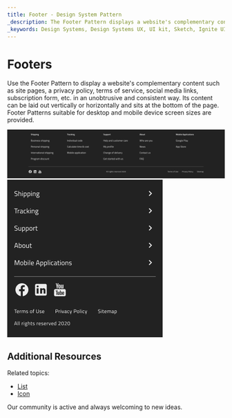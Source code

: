 ```yaml
---
title: Footer - Design System Pattern
_description: The Footer Pattern displays a website's complementary content in a consistent view laid at the bottom of the page.
_keywords: Design Systems, Design Systems UX, UI kit, Sketch, Ignite UI for Angular, Sketch to Angular, Angular, Angular Design System, Export code from Sketch, Design Kits for Angular, Sketch HTML, Sketch to HTML, Sketch UI kits
---
```


# Footers

Use the Footer Pattern to display a website's complementary content such as site pages, a privacy policy, terms of service, social media links, subscription form, etc. in an unobtrusive and consistent way. Its content can be laid out vertically or horizontally and sits at the bottom of the page. Footer Patterns suitable for desktop and mobile device screen sizes are provided.

<img class="responsive-img" src="../images/footer_desktop_demo.png" srcset="../images/footer_desktop_demo@2x.png 2x" />

<img class="responsive-img" src="../images/footer_mobile_demo.png" srcset="../images/footer_mobile_demo@2x.png 2x" />

## Additional Resources

Related topics:

- [List](../components/list.md)
- [Icon](../components/icon.md)
  <div class="divider--half"></div>

Our community is active and always welcoming to new ideas.
